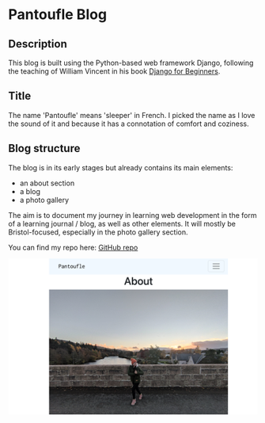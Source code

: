 # Pantoufle Blog

## Description

This blog is built using the Python-based web framework Django, following the teaching of William Vincent in his book [Django for Beginners](https://djangoforbeginners.com/).

## Title

The name 'Pantoufle' means 'sleeper' in French. I picked the name as I love the sound of it and because it has a connotation of comfort and coziness.

## Blog structure 

The blog is in its early stages but already contains its main elements: 
- an about section
- a blog
- a photo gallery
  
The aim is to document my journey in learning web development in the form of a learning journal / blog, as well as other elements. It will mostly be Bristol-focused, especially in the photo gallery section.


You can find my repo here: [GitHub repo](https://github.com/helenesauve/pantoufle)

![Pantoufle blog](screenshot.png)
